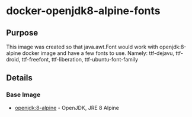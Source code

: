 # docker-openjdk8-alpine-fonts

## Purpose

This image was created so that java.awt.Font would work with openjdk:8-alpine docker image and have a few fonts to use.  Namely: ttf-dejavu, ttf-droid, ttf-freefont, ttf-liberation, ttf-ubuntu-font-family

## Details

### Base Image

* [openjdk:8-alpine](https://hub.docker.com/_/openjdk/) - OpenJDK, JRE 8 Alpine


